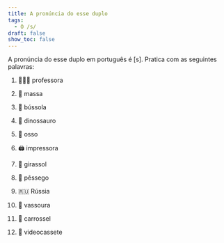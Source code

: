 ```yaml
---
title: A pronúncia do esse duplo
tags:
  - O /s/
draft: false
show_toc: false
---
```

A pronúncia do esse duplo em português é [s]. Pratica com as seguintes palavras:

1. <e-moji>👩🏻‍🏫</e-moji> professora

2. <e-moji>🍝</e-moji> massa

3. <e-moji>🧭</e-moji> bússola

4. <e-moji>🦕</e-moji> dinossauro

5. <e-moji>🦴</e-moji> osso

6. <e-moji>🖨️</e-moji> impressora

7. <e-moji>🌻</e-moji> girassol

8. <e-moji>🍑</e-moji> pêssego

9. <e-moji>🇷🇺</e-moji> Rússia

10. <e-moji>🧹</e-moji> vassoura

11. <e-moji>🎠</e-moji> carrossel

12. <e-moji>📼</e-moji> videocassete
